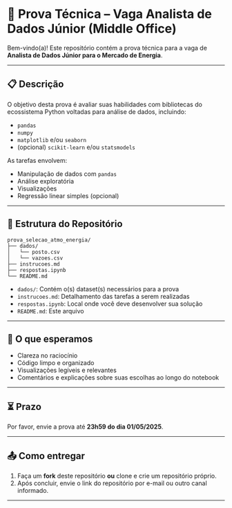 # 🧪 Prova Técnica – Vaga Analista de Dados Júnior (Middle Office)

Bem-vindo(a)! Este repositório contém a prova técnica para a vaga de **Analista de Dados Júnior para o Mercado de Energia**.

---

## 📋 Descrição

O objetivo desta prova é avaliar suas habilidades com bibliotecas do ecossistema Python voltadas para análise de dados, incluindo:

- `pandas`  
- `numpy`  
- `matplotlib` e/ou `seaborn`  
- (opcional) `scikit-learn` e/ou `statsmodels`  

As tarefas envolvem:

- Manipulação de dados com `pandas`  
- Análise exploratória  
- Visualizações  
- Regressão linear simples (opcional)

---

## 📁 Estrutura do Repositório

```
prova_selecao_atmo_energia/
├── dados/
│   └── posto.csv
│   └── vazoes.csv
├── instrucoes.md
├── respostas.ipynb
└── README.md
```

- `dados/`: Contém o(s) dataset(s) necessários para a prova  
- `instrucoes.md`: Detalhamento das tarefas a serem realizadas  
- `respostas.ipynb`: Local onde você deve desenvolver sua solução  
- `README.md`: Este arquivo  

---

## 🧠 O que esperamos

- Clareza no raciocínio  
- Código limpo e organizado  
- Visualizações legíveis e relevantes  
- Comentários e explicações sobre suas escolhas ao longo do notebook  

---

## ⏳ Prazo

Por favor, envie a prova até **23h59 do dia 01/05/2025**.

---

## 📤 Como entregar

1. Faça um **fork** deste repositório **ou** clone e crie um repositório próprio.  
2. Após concluir, envie o link do repositório por e-mail ou outro canal informado.

---
